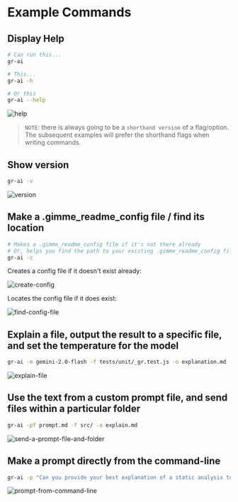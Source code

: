 # Example Commands

## Display Help

```sh
# Can run this...
gr-ai

# This...
gr-ai -h

# Or this
gr-ai --help
```

![help](assets/images/help.png)

> `NOTE`: there is always going to be a `shorthand version` of a flag/option. The subsequent examples will prefer the shorthand flags when writing commands.

## Show version

```sh
gr-ai -v
```

![version](assets/images/version.png)

## Make a .gimme_readme_config file / find its location

```sh
# Makes a .gimme_readme_config file if it's not there already
# Or, helps you find the path to your existing .gimme_readme_config file
gr-ai -c
```

Creates a config file if it doesn't exist already:

![create-config](assets/images/create-config.png)

Locates the config file if it does exist:

![find-config-file](assets/images/find-config.png)

## Explain a file, output the result to a specific file, and set the temperature for the model

```sh
gr-ai -m gemini-2.0-flash -f tests/unit/_gr.test.js -o explanation.md -t 0.1
```

![explain-file](assets/images/explain-file.png)

## Use the text from a custom prompt file, and send files within a particular folder

```sh
gr-ai -pf prompt.md -f src/ -o explain.md
```

![send-a-prompt-file-and-folder](assets/images/send-a-prompt-file-and-folder.png)

## Make a prompt directly from the command-line

```sh
gr-ai -p "Can you provide your best explanation of a static analysis tool, with examples in JavaScript?" -o explanation.md
```

![prompt-from-command-line](assets/images/prompt-from-command-line.png)
